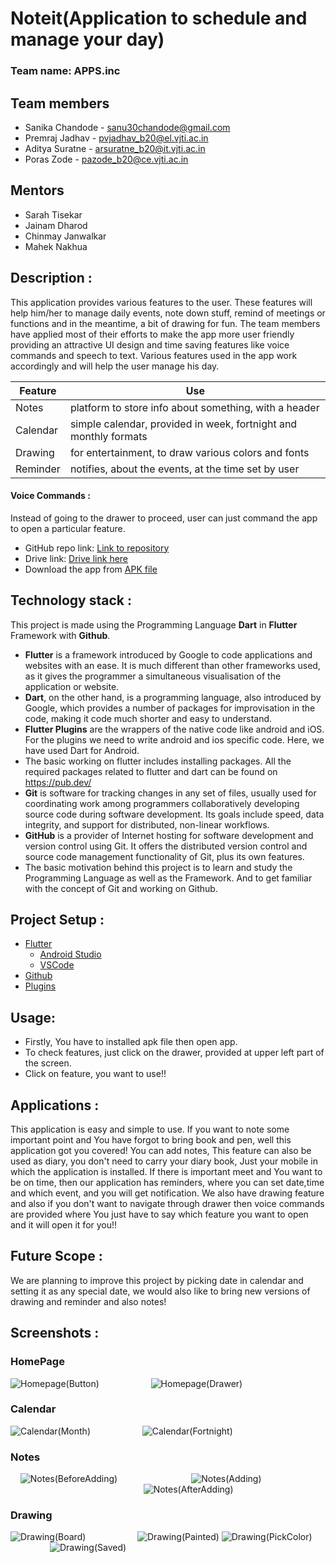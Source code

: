 # Noteit(Application to schedule and manage your day)

### Team name: APPS.inc

## Team members
* Sanika Chandode - sanu30chandode@gmail.com
* Premraj Jadhav - pvjadhav_b20@el.vjti.ac.in
* Aditya Suratne - arsuratne_b20@it.vjti.ac.in
* Poras Zode - pazode_b20@ce.vjti.ac.in

## Mentors
* Sarah Tisekar
* Jainam Dharod
* Chinmay Janwalkar
* Mahek Nakhua


## Description : 

This application provides various features to the user. These features will help him/her to manage daily events, note down stuff, remind of meetings or functions and in the meantime, a bit of drawing for fun. The team members have applied most of their efforts to make the app more user friendly providing an attractive UI design and time saving features like voice commands and speech to text. Various features used in the app work accordingly and will help the user manage his day.

| Feature | Use |
| ------- | --- |
| Notes | platform to store info about something, with a header |
| Calendar | simple calendar, provided in week, fortnight and monthly formats |
| Drawing | for entertainment, to draw various colors and fonts |
| Reminder | notifies, about the events, at the time set by user |
#### Voice Commands : 
Instead of going to the drawer to proceed, user can just command the app to open a particular feature.
* GitHub repo link: [Link to repository](https://github.com/sanika30chandode/Noteit)
* Drive link: [Drive link here](https://drive.google.com/drive/folders/1fFFpW8eYdGToRyV0-UuEXHtKj3DC3wjd?usp=sharing)
* Download the app from [APK file](https://github.com/sanika30chandode/Noteit/blob/main/NoteIt.apk)

## Technology stack :

This project is made using the Programming Language **Dart** in **Flutter** Framework with **Github**.
* **Flutter** is a framework introduced by Google to code applications and websites with an ease. It is much different than other frameworks used, as it gives the programmer a simultaneous visualisation of the application or website.
* **Dart**, on the other hand, is a programming language, also introduced by Google, which provides a number of packages for improvisation in the code, making it code much shorter and easy to understand.
* **Flutter Plugins** are the wrappers of the native code like android and iOS. For the plugins we need to write android and ios specific code. Here, we have used Dart for Android.
* The basic working on flutter includes installing packages. All the required packages related to flutter and dart can be found on https://pub.dev/
* **Git** is software for tracking changes in any set of files, usually used for coordinating work among programmers collaboratively developing source code during software development. Its goals include speed, data integrity, and support for distributed, non-linear workflows.
* **GitHub** is a provider of Internet hosting for software development and version control using Git. It offers the distributed version control and source code management functionality of Git, plus its own features.
* The basic motivation behind this project is to learn and study the Programming Language as well as the Framework. And to get familiar with the concept of Git and working on Github.


## Project Setup :

- [Flutter](https://docs.flutter.dev/get-started/install)
  * [Android Studio](https://docs.flutter.dev/get-started/editor?tab=androidstudio)
  * [VSCode](https://docs.flutter.dev/get-started/editor?tab=vscode)
- [Github](https://github.com/)
- [Plugins](https://pub.dev/)

## Usage: 
* Firstly, You have to installed apk file then open app.
* To check features, just click on the drawer, provided at upper left part of the screen.
* Click on feature, you want to use!!


## Applications :
This application is easy and simple to use. If you want to note some important point and You have forgot to bring book and pen, well this application got you covered! You can add notes, This feature can also be used as diary, you don't need to carry your diary book, Just your mobile in which the application is installed. If there is important meet and You want to be on time, then our application has reminders, where you can set date,time and which event, and you will get notification. We also have drawing feature and also if you don't want to navigate through drawer then voice commands are provided where You just have to say which feature you want to open and it will open it for you!!


## Future Scope :
We are planning to improve this project by picking date in calendar and setting it as any special date, we would also like to bring new versions of drawing and reminder and also notes!

## Screenshots :

### HomePage
![Homepage(Button)](https://user-images.githubusercontent.com/90754093/148643975-14dd60d8-9afe-4516-8844-4e11ff08d546.png) &nbsp; &nbsp; &nbsp; &nbsp; &nbsp; &nbsp; &nbsp; &nbsp; &nbsp; &nbsp;
![Homepage(Drawer)](https://user-images.githubusercontent.com/90754093/148644077-352d6ddc-676e-4f9b-a919-8c4f8827760a.png)

### Calendar
![Calendar(Month)](https://user-images.githubusercontent.com/90754093/146048340-24e730d2-542e-45a5-83ef-6af4bbb9ca59.png) &nbsp; &nbsp; &nbsp; &nbsp; &nbsp; &nbsp; &nbsp; &nbsp; &nbsp; &nbsp;
![Calendar(Fortnight)](https://user-images.githubusercontent.com/90754093/146048385-fbf678f3-1465-4fa0-9f69-e705db0dd53c.png)

### Notes
&nbsp; &nbsp; ![Notes(BeforeAdding)](https://user-images.githubusercontent.com/90754093/148096729-9d66af8f-b101-41ba-af75-d400f0577d17.png)&nbsp; &nbsp; &nbsp; &nbsp; &nbsp; &nbsp; &nbsp; &nbsp; &nbsp; &nbsp; &nbsp; &nbsp; &nbsp;
&nbsp; &nbsp; ![Notes(Adding)](https://user-images.githubusercontent.com/90754093/148097005-a4c4a136-8682-4a69-83c8-3b98e1acf6a5.png) &nbsp; &nbsp; &nbsp; &nbsp; &nbsp; &nbsp; &nbsp; &nbsp; &nbsp; &nbsp; &nbsp; &nbsp; &nbsp; &nbsp; &nbsp; &nbsp; &nbsp; &nbsp; &nbsp; &nbsp; &nbsp; &nbsp; &nbsp; &nbsp; &nbsp; &nbsp; &nbsp; &nbsp; &nbsp; &nbsp; &nbsp; &nbsp; &nbsp; &nbsp; &nbsp; &nbsp; &nbsp;
&nbsp; &nbsp; &nbsp; ![Notes(AfterAdding)](https://user-images.githubusercontent.com/90754093/148097218-82c017b5-0689-40fc-9aca-6bc28687a7c1.png)

### Drawing
![Drawing(Board)](https://user-images.githubusercontent.com/90754093/148418428-7046a640-55d1-4a8e-9bce-af9b48b66ebc.png) &nbsp; &nbsp; &nbsp; &nbsp; &nbsp; &nbsp; &nbsp; &nbsp; &nbsp; &nbsp;
![Drawing(Painted)](https://user-images.githubusercontent.com/90754093/148418683-1bfde6a4-1330-4a88-9590-dec67b21f51a.png)
![Drawing(PickColor)](https://user-images.githubusercontent.com/90754093/148418900-7ec17a52-527a-4fac-8f68-51859bf64814.png) &nbsp; &nbsp; &nbsp; &nbsp; &nbsp; &nbsp; &nbsp; &nbsp; &nbsp; &nbsp;
![Drawing(Saved)](https://user-images.githubusercontent.com/90754093/148419151-a2e71631-500b-4d23-87c3-a6888978b096.png)
